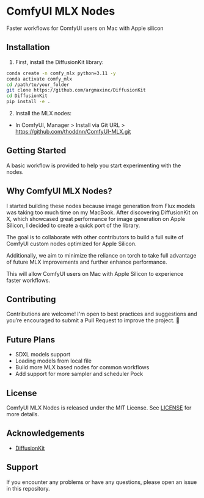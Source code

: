 # ComfyUI MLX Nodes

Faster workflows for ComfyUI users on Mac with Apple silicon

## Installation

1. First, install the DiffusionKit library:

```bash
conda create -n comfy_mlx python=3.11 -y
conda activate comfy_mlx
cd /path/to/your_folder
git clone https://github.com/argmaxinc/DiffusionKit
cd DiffusionKit
pip install -e .
```

2. Install the MLX nodes:
 - In ComfyUI, Manager > Install via Git URL > https://github.com/thoddnn/ComfyUI-MLX.git

## Getting Started

A basic workflow is provided to help you start experimenting with the nodes.

## Why ComfyUI MLX Nodes?

I started building these nodes because image generation from Flux models was taking too much time on my MacBook. After discovering DiffusionKit on X, which showcased great performance for image generation on Apple Silicon, I decided to create a quick port of the library.

The goal is to collaborate with other contributors to build a full suite of ComfyUI custom nodes optimized for Apple Silicon. 

Additionally, we aim to minimize the reliance on torch to take full advantage of future MLX improvements and further enhance performance.

This will allow ComfyUI users on Mac with Apple Silicon to experience faster workflows.

## Contributing 

Contributions are welcome! I'm open to best practices and suggestions and you’re encouraged to submit a Pull Request to improve the project. 🙏

## Future Plans

- SDXL models support
- Loading models from local file 
- Build more MLX based nodes for common workflows
- Add support for more sampler and scheduler
Pock
## License

ComfyUI MLX Nodes is released under the MIT License. See [LICENSE](LICENSE) for more details.

## Acknowledgements

- [DiffusionKit](https://github.com/argmaxinc/DiffusionKit)

## Support

If you encounter any problems or have any questions, please open an issue in this repository.